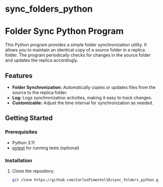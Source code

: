 # sync_folders_python

# Folder Sync Python Program

This Python program provides a simple folder synchronization utility. It allows you to maintain an identical copy of a source folder in a replica folder. The program periodically checks for changes in the source folder and updates the replica accordingly.

## Features

- **Folder Synchronization:** Automatically copies or updates files from the source to the replica folder.
- **Log:** Logs synchronization activities, making it easy to track changes.
- **Customizable:** Adjust the time interval for synchronization as needed.

## Getting Started

### Prerequisites

- Python 3.11
- [pytest](https://docs.pytest.org/en/stable/) for running tests (optional)

### Installation

1. Clone the repository:

   ```bash
   git clone https://github.com/CarlosPimentel10/sync_folders_python.git

